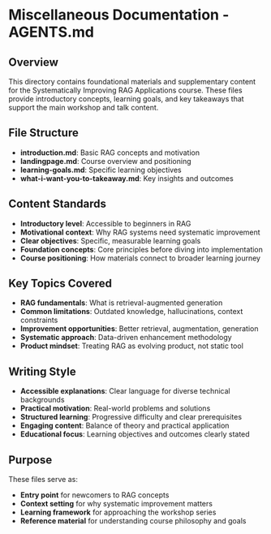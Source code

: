 # Miscellaneous Documentation - AGENTS.md

## Overview
This directory contains foundational materials and supplementary content for the Systematically Improving RAG Applications course. These files provide introductory concepts, learning goals, and key takeaways that support the main workshop and talk content.

## File Structure
- **introduction.md**: Basic RAG concepts and motivation
- **landingpage.md**: Course overview and positioning
- **learning-goals.md**: Specific learning objectives
- **what-i-want-you-to-takeaway.md**: Key insights and outcomes

## Content Standards
- **Introductory level**: Accessible to beginners in RAG
- **Motivational context**: Why RAG systems need systematic improvement
- **Clear objectives**: Specific, measurable learning goals
- **Foundation concepts**: Core principles before diving into implementation
- **Course positioning**: How materials connect to broader learning journey

## Key Topics Covered
- **RAG fundamentals**: What is retrieval-augmented generation
- **Common limitations**: Outdated knowledge, hallucinations, context constraints
- **Improvement opportunities**: Better retrieval, augmentation, generation
- **Systematic approach**: Data-driven enhancement methodology
- **Product mindset**: Treating RAG as evolving product, not static tool

## Writing Style
- **Accessible explanations**: Clear language for diverse technical backgrounds
- **Practical motivation**: Real-world problems and solutions
- **Structured learning**: Progressive difficulty and clear prerequisites
- **Engaging content**: Balance of theory and practical application
- **Educational focus**: Learning objectives and outcomes clearly stated

## Purpose
These files serve as:
- **Entry point** for newcomers to RAG concepts
- **Context setting** for why systematic improvement matters
- **Learning framework** for approaching the workshop series
- **Reference material** for understanding course philosophy and goals
